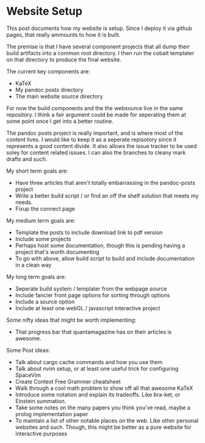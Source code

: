# Website Setup
This post documents how my website is setup. Since I deploy it via github pages, that really ammounts to how it is built.

The premise is that I have several component projects that all dump their build artifacts into a common root directory. I then run the cobalt templater on that directory to produce the final website.

The current key components are:

* KaTeX 
* My pandoc posts directory
* The main website source directory

For now the build components and the the websource live in the same repository. I think a fair argument could be made for seperating them at some point once I get into a better routine. 

The pandoc posts project is really important, and is where most of the content lives. I would like to keep it as a seperate repisotory since it represents a good content divide. It also allows the issue tracker to be used soley for content related issues. I can also the branches to cleany mark drafts and such. 

My short term goals are:

* Have three articles that aren't totally embarrassing in the pandoc-posts project
* Write a better build script / or find an off the shelf solution that meets my needs. 
* Fixup the connect page

My medium term goals are:

* Template the posts to include download link to pdf version
* Include some projects 
* Perhaps host some documentation, though this is pending having a project that's worth documenting
* To go with above, allow build script to build and include documentation in a clean way

My long term goals are:

* Seperate build system / templater from the webpage source
* Include fancier front page options for sorting through options
* Include a source option
* Include at least one webGL / javascript interactive project

Some nifty ideas that might be worth implementing:

* That progress bar that quantamagazine has on their articles is awesome. 

Some Post ideas:

* Talk about cargo cache commands and how you use them
* Talk about nvim setup, or at least one useful trick for configuring SpaceVim
* Create Context Free Grammer cheatsheet
* Walk through a cool math problem to show off all that awesome KaTeX
* Introduce some notation and explain its tradeoffs. Like bra-ket, or Einstein summation. 
* Take some notes on the many papers you think you've read, maybe a prolog implementation paper
* To maintain a list of other notable places on the web. Like other personal websites and such. Though, this might be better as a pure website for interactive purposes

